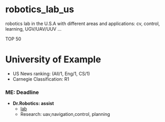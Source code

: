 # robotics_lab_us
robotics lab in the U.S.A with different areas and applications: cv, control, learning, UGV/UAV/UUV ...

TOP 50

# University of Example
- US News ranking: (All/1, Eng/1, CS/1)
- Carnegie Classification: R1

### ME: Deadline
- **Dr.Robotics: assist**
    - [lab](https://github.com/CrazyPopLin/robotics_lab_us)
    - Research: uav,navigation,control, planning
